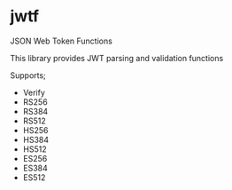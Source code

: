 # jwtf

JSON Web Token Functions

This library provides JWT parsing and validation functions

Supports;

* Verify
* RS256
* RS384
* RS512
* HS256
* HS384
* HS512
* ES256
* ES384
* ES512
